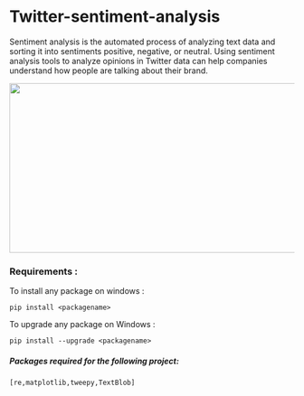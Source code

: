 # Twitter-sentiment-analysis
Sentiment analysis is the automated process of analyzing text data and sorting it into sentiments positive, negative, or neutral. Using sentiment analysis tools to analyze opinions in Twitter data can help companies understand how people are talking about their brand.

<img src = "https://miro.medium.com/proxy/1*_JW1JaMpK_fVGld8pd1_JQ.gif" width = "700" height = "300">

<h3>Requirements :</h3>
To install any package on windows :

    pip install <packagename>
    
To upgrade any package on Windows :

    pip install --upgrade <packagename>
    
<h5>Packages required for the following project:</h5>

    [re,matplotlib,tweepy,TextBlob]
    
